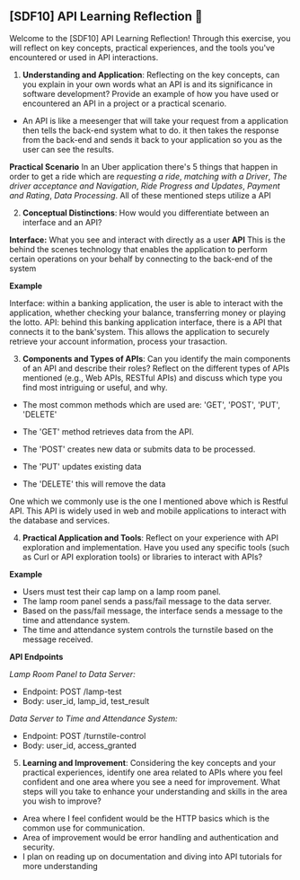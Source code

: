 ## [SDF10] API Learning Reflection 🧠

Welcome to the [SDF10] API Learning Reflection! Through this exercise, you will reflect on key concepts, practical experiences, and the tools you've encountered or used in API interactions.

1. **Understanding and Application**: Reflecting on the key concepts, can you explain in your own words what an API is and its significance in software development? Provide an example of how you have used or encountered an API in a project or a practical scenario.

* An API is like a meesenger that will take your request from a application then tells the back-end system what to do. it then takes the response from the back-end and sends it back to your application so you as the user can see the results.

**Practical Scenario**
In an Uber application there's 5 things that happen in order to get a ride which are *requesting a ride*, *matching with a Driver*, *The driver acceptance and Navigation*, *Ride Progress and Updates*, *Payment and Rating*, *Data Processing*. All of these mentioned steps utilize a API 


2. **Conceptual Distinctions**: How would you differentiate between an interface and an API? 

**Interface:** What you see and interact with directly as a user
**API** This is the behind the scenes technology that enables the application to perform certain operations on your behalf by connecting to the back-end of the system 

**Example**

Interface: within a banking application, the user is able to interact with the application, whether checking your balance, transferring money or playing the lotto.
API: behind this banking application interface, there is a API that connects it to the bank'system. This allows the application to securely retrieve your account information,       process your trasaction. 

3. **Components and Types of APIs**: Can you identify the main components of an API and describe their roles? Reflect on the different types of APIs mentioned (e.g., Web APIs, RESTful APIs) and discuss which type you find most intriguing or useful, and why.

* The most common methods which are used are:
  'GET', 'POST', 'PUT', 'DELETE' 

* The 'GET' method retrieves data from the API.
* The 'POST' creates new data or submits data to be processed.
* The 'PUT' updates existing data
* The 'DELETE' this will remove the data 

One which we commonly use is the one I mentioned above which is Restful API. This API is widely used in web and mobile applications to interact with the database and services. 


4. **Practical Application and Tools**: Reflect on your experience with API exploration and implementation. Have you used any specific tools (such as Curl or API exploration tools) or libraries to interact with APIs?

**Example**
* Users must test their cap lamp on a lamp room panel.
* The lamp room panel sends a pass/fail message to the data server.
* Based on the pass/fail message, the interface sends a message to the time and attendance system.
* The time and attendance system controls the turnstile based on the message received.

**API Endpoints**

*Lamp Room Panel to Data Server:*

* Endpoint: POST /lamp-test
* Body: user_id, lamp_id, test_result

*Data Server to Time and Attendance System:*

* Endpoint: POST /turnstile-control
* Body: user_id, access_granted

5. **Learning and Improvement**: Considering the key concepts and your practical experiences, identify one area related to APIs where you feel confident and one area where you see a need for improvement. What steps will you take to enhance your understanding and skills in the area you wish to improve?

* Area where I feel confident would be the HTTP basics which is the common use for communication. 
* Area of improvement would be error handling and authentication and security. 
* I plan on reading up on documentation and diving into API tutorials for more understanding 